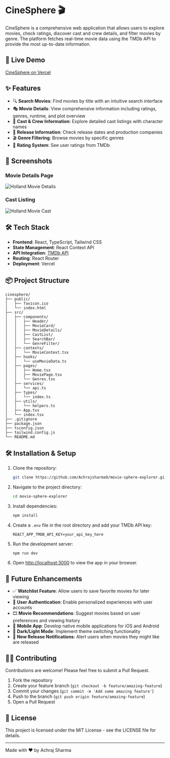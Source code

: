 # CineSphere 🎬

CineSphere is a comprehensive web application that allows users to explore movies, check ratings, discover cast and crew details, and filter movies by genre. The platform fetches real-time movie data using the TMDb API to provide the most up-to-date information.

## 🚀 Live Demo

[CineSphere on Vercel](https://movie-project-seven-chi.vercel.app/)

## ✨ Features

- 🔍 **Search Movies**: Find movies by title with an intuitive search interface
- 🎭 **Movie Details**: View comprehensive information including ratings, genres, runtime, and plot overview
- 👥 **Cast & Crew Information**: Explore detailed cast listings with character names
- 📅 **Release Information**: Check release dates and production companies
- 🎬 **Genre Filtering**: Browse movies by specific genres
- 🌟 **Rating System**: See user ratings from TMDb

## 📸 Screenshots

### Movie Details Page
![Holland Movie Details](./screenshots/holland-details.png)

### Cast Listing
![Holland Movie Cast](./screenshots/holland-cast.png)

## 🛠 Tech Stack

- **Frontend**: React, TypeScript, Tailwind CSS
- **State Management**: React Context API
- **API Integration**: [TMDb API](https://www.themoviedb.org/documentation/api)
- **Routing**: React Router
- **Deployment**: Vercel

## 📦 Project Structure

```
cinesphere/
├── public/
│   ├── favicon.ico
│   └── index.html
├── src/
│   ├── components/
│   │   ├── Header/
│   │   ├── MovieCard/
│   │   ├── MovieDetails/
│   │   ├── CastList/
│   │   ├── SearchBar/
│   │   └── GenreFilter/
│   ├── contexts/
│   │   └── MovieContext.tsx
│   ├── hooks/
│   │   └── useMovieData.ts
│   ├── pages/
│   │   ├── Home.tsx
│   │   ├── MoviePage.tsx
│   │   └── Genres.tsx
│   ├── services/
│   │   └── api.ts
│   ├── types/
│   │   └── index.ts
│   ├── utils/
│   │   └── helpers.ts
│   ├── App.tsx
│   └── index.tsx
├── .gitignore
├── package.json
├── tsconfig.json
├── tailwind.config.js
└── README.md
```

## 🛠 Installation & Setup

1. Clone the repository:
   ```bash
   git clone https://github.com/Achrajsharma9/movie-sphere-explorer.git
   ```

2. Navigate to the project directory:
   ```bash
   cd movie-sphere-explorer
   ```

3. Install dependencies:
   ```bash
   npm install
   ```

4. Create a `.env` file in the root directory and add your TMDb API key:
   ```
   REACT_APP_TMDB_API_KEY=your_api_key_here
   ```

5. Run the development server:
   ```bash
   npm run dev
   ```

6. Open [http://localhost:3000](http://localhost:3000) to view the app in your browser.

## 🔮 Future Enhancements

- ✅ **Watchlist Feature**: Allow users to save favorite movies for later viewing
- 🔐 **User Authentication**: Enable personalized experiences with user accounts
- 🎞 **Movie Recommendations**: Suggest movies based on user preferences and viewing history
- 📱 **Mobile App**: Develop native mobile applications for iOS and Android
- 🌙 **Dark/Light Mode**: Implement theme switching functionality
- 🔔 **New Release Notifications**: Alert users when movies they might like are released

## 👨‍💻 Contributing

Contributions are welcome! Please feel free to submit a Pull Request.

1. Fork the repository
2. Create your feature branch (`git checkout -b feature/amazing-feature`)
3. Commit your changes (`git commit -m 'Add some amazing feature'`)
4. Push to the branch (`git push origin feature/amazing-feature`)
5. Open a Pull Request

## 📜 License

This project is licensed under the MIT License - see the LICENSE file for details.

---

Made with ❤️ by Achraj Sharma
